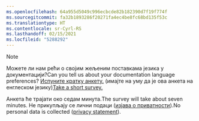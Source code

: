 ```yaml
---
ms.openlocfilehash: 64a955d5049c996ecbcde82b182390d7f19f774f
ms.sourcegitcommit: fa32b1893286f20271fa4ec4be8fc68bd135f53c
ms.translationtype: HT
ms.contentlocale: sr-Cyrl-RS
ms.lasthandoff: 02/15/2021
ms.locfileid: "5288292"
---
```

> [!NOTE]
><span data-ttu-id="ef58a-101">Можете ли нам рећи о својим жељеним поставкама језика у документацији?</span><span class="sxs-lookup"><span data-stu-id="ef58a-101">Can you tell us about your documentation language preferences?</span></span> <span data-ttu-id="ef58a-102">[Испуните кратку анкету.](https://aka.ms/BAG_Docs_Language_Survey) (имајте на уму да је ова анкета на енглеском језику)</span><span class="sxs-lookup"><span data-stu-id="ef58a-102">[Take a short survey.](https://aka.ms/BAG_Docs_Language_Survey)</span></span>
>
><span data-ttu-id="ef58a-103">Анкета ће трајати око седам минута.</span><span class="sxs-lookup"><span data-stu-id="ef58a-103">The survey will take about seven minutes.</span></span> <span data-ttu-id="ef58a-104">Не прикупљају се лични подаци ([изјава о приватности](https://go.microsoft.com/fwlink/?LinkId=521839)).</span><span class="sxs-lookup"><span data-stu-id="ef58a-104">No personal data is collected ([privacy statement](https://go.microsoft.com/fwlink/?LinkId=521839)).</span></span>
